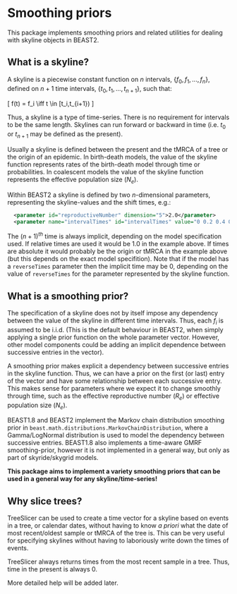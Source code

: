 # Smoothing priors

This package implements smoothing priors and related utilities for dealing with skyline objects in BEAST2.

## What is a skyline?

A skyline is a piecewise constant function on $n$ intervals, $\{f_0, f_1, ..., f_n \}$, defined on $n+1$ time intervals, $\{t_0,t_1, ... , t_{n+1} \}$, such that:

\[
  f(t) = f_i \iff t \in [t_i,t_{i+1})
\]

Thus, a skyline is a type of time-series. There is no requirement for intervals to be the same length. Skylines can run forward or backward in time (i.e. $t_0$ or $t_{n+1}$ may be defined as the present).

Usually a skyline is defined between the present and the tMRCA of a tree or the origin of an epidemic. In birth-death models, the value of the skyline function represents rates of the birth-death model through time or probabilities. In coalescent models the value of the skyline function represents the effective population size ($N_e$).

Within BEAST2 a skyline is defined by two $n$-dimensional parameters, representing the skyline-values and the shift times, e.g.:

```xml
  <parameter id="reproductiveNumber" dimension="5">2.0</parameter>
  <parameter name="intervalTimes" id="intervalTimes" value="0 0.2 0.4 0.6 0.8"/>  
```

The $(n+1)^{th}$ time is always implicit, depending on the model specification used. If relative times are used it would be 1.0 in the example above. If times are absolute it would probably be the origin or tMRCA in the example above (but this depends on the exact model specifition). Note that if the model has a `reverseTimes` parameter then the implicit time may be 0, depending on the value of `reverseTimes` for the parameter represented by the skyline function.

## What is a smoothing prior?

The specification of a skyline does not by itself impose any dependency between the value of the skyline in different time intervals. Thus, each $f_i$ is assumed to be i.i.d. (This is the default behaviour in BEAST2, when simply applying a single prior function on the whole parameter vector. However, other model components could be adding an implicit dependence between successive entries in the vector).

A smoothing prior makes explicit a dependency between successive entries in the skyline function. Thus, we can have a prior on the first (or last) entry of the vector and have some relationship between each successive entry. This makes sense for parameters where we expect it to change smoothly through time, such as the effective reproductive number ($R_e$) or effective population size ($N_e$).

BEAST1.8 and BEAST2 implement the Markov chain distribution smoothing prior in `beast.math.distributions.MarkovChainDistribution`, where a Gamma/LogNormal distribution is used to model the dependency between successive entries. BEAST1.8 also implements a time-aware GMRF smoothing-prior, however it is not implemented in a general way, but only as part of skyride/skygrid models.

**This package aims to implement a variety smoothing priors that can be used in a general way for any skyline/time-series!**

## Why slice trees?

TreeSlicer can be used to create a time vector for a skyline based on events in a tree, or calendar dates, without having to know _a priori_ what the date of most recent/oldest sample or tMRCA of the tree is. This can be very useful for specifying skylines without having to laboriously write down the times of events.

TreeSlicer always returns times from the most recent sample in a tree. Thus, time in the present is always 0.

More detailed help will be added later.
